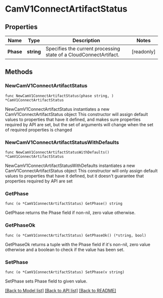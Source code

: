 # CamV1ConnectArtifactStatus

## Properties

Name | Type | Description | Notes
------------ | ------------- | ------------- | -------------
**Phase** | **string** | Specifies the current processing state of a CloudConnectArtifact. | [readonly] 

## Methods

### NewCamV1ConnectArtifactStatus

`func NewCamV1ConnectArtifactStatus(phase string, ) *CamV1ConnectArtifactStatus`

NewCamV1ConnectArtifactStatus instantiates a new CamV1ConnectArtifactStatus object
This constructor will assign default values to properties that have it defined,
and makes sure properties required by API are set, but the set of arguments
will change when the set of required properties is changed

### NewCamV1ConnectArtifactStatusWithDefaults

`func NewCamV1ConnectArtifactStatusWithDefaults() *CamV1ConnectArtifactStatus`

NewCamV1ConnectArtifactStatusWithDefaults instantiates a new CamV1ConnectArtifactStatus object
This constructor will only assign default values to properties that have it defined,
but it doesn't guarantee that properties required by API are set

### GetPhase

`func (o *CamV1ConnectArtifactStatus) GetPhase() string`

GetPhase returns the Phase field if non-nil, zero value otherwise.

### GetPhaseOk

`func (o *CamV1ConnectArtifactStatus) GetPhaseOk() (*string, bool)`

GetPhaseOk returns a tuple with the Phase field if it's non-nil, zero value otherwise
and a boolean to check if the value has been set.

### SetPhase

`func (o *CamV1ConnectArtifactStatus) SetPhase(v string)`

SetPhase sets Phase field to given value.



[[Back to Model list]](../README.md#documentation-for-models) [[Back to API list]](../README.md#documentation-for-api-endpoints) [[Back to README]](../README.md)


